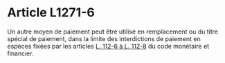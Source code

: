 # Article L1271-6

Un autre moyen de paiement peut être utilisé en remplacement ou du titre spécial de paiement, dans la limite des interdictions de paiement en espèces fixées par les articles [L. 112-6 à L. 112-8][1] du code monétaire et financier.

 [1]: /affichCodeArticle.do?cidTexte=LEGITEXT000006072026&idArticle=LEGIARTI000006643961&dateTexte=&categorieLien=cid